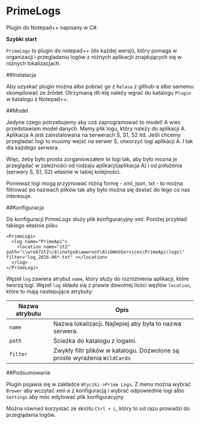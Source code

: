 PrimeLogs
=========

Plugin do Notepad++ napisany w C#.

**Szybki start**

```PrimeLogs``` to plugin do notepad++ (do każdej wersji), który pomaga w organizacji i przegladaniu logów z różnych aplikacjii znajdujących się w różnych lokalizacjach.

##Instalacja

Aby uzyskać plugin można albo pobrać go z ```Relasa``` z github-a albo samemu skompilować ze źródeł. Otrzymaną dll-klę należy wgrać do katalogu ```Plugin``` w katalogu z Notepad++.

##Model

Jedyne czego potrzebujemy aby coś zaprogramować to model! A wiec przedstawiam model danych. 
Mamy plik logu, który należy do aplikacji A. Aplikacja A jest zainstalowana na serwerach S, S1, S2 itd. Jeśli chcemy przegladać logi to musimy wejść na serwer S, otworzyć logi aplikacji A. I tak dla każdego serwera.

Więc, żeby było prosto zorganiowzałem te logi tak, aby było mozna je przeglądać w zależności od rodzaju aplikacji(aplikacja A) i od położenia (serwery S, S1, S2) właśnie w takiej kolejności.

Ponieważ logi mogą przyjmować różną formę - xml, json, txt - to można filtrować po nazwach plików tak aby było można się dostać do tego co nas interesuje.

##Konfiguracja

Do konfiguracji PrimeLogs służy plik konfiguracyjny xml. Poniżej przykład takiego właśnie pliku

```
<PrimeLogi>
  <log name="PrimeApi">
    <location name="zt2" path="\\wro67zt2\c$\inetpub\wwwroot\AlsbWebServices\PrimeApi\logs\" filter="log_2016-06*.txt" ></location>
  </log>
</PrimeLogi>
```

Węzeł ```log``` zawiera atrybut ```name```, który służy do rozróżnienia aplikacji, które tworzą logi. Węzeł ```log``` składa się z prawie dowolnej ilości węzłów ```location```, które to mają nastepujące atrybuty:

| Nazwa atrybutu  | Opis |
| ------------- | ------------- |
| ```name``` | Nazwa lokalizacji. Najlepiej aby była to nazwa serwera.  |
| ```path```  | Ścieżka do katalogu z logami.  |
| ```filter```  | Zwykły filtr plików w katalogu. Dozwolone są proste wyrażenia ```WildCards```  |

##Podsumowanie

Plugin pojawia się w zakładce ```Wtyczki->Prime Logs```. Z menu można wybrać ```Brower``` aby wczytać xml-a z konfiguracją i wybrać odpowiednie logi albo ```Settings``` aby móc edytować plik konfiguracyjny.

Można również korzystać ze skrótu ```Ctrl + L```, który to od razu prowadzi do przeglądania logów.







